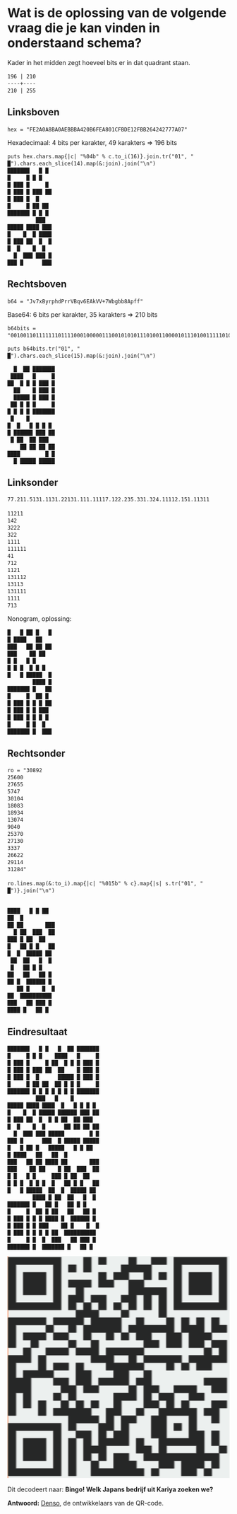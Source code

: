 # Wat is de oplossing van de volgende vraag die je kan vinden in onderstaand schema?

Kader in het midden zegt hoeveel bits er in dat quadrant staan.

```
196 | 210
----+----
210 | 255
```

## Linksboven

```
hex = "FE2A0A8BA0AEBBBA420B6FEA801CFBDE12FBB264242777A07"
```
Hexadecimaal: 4 bits per karakter, 49 karakters => 196 bits

```
puts hex.chars.map{|c| "%04b" % c.to_i(16)}.join.tr("01", " █").chars.each_slice(14).map(&:join).join("\n")
███████   █ █
█     █ █ █
█ ███ █     █
█ ███ █ ███ ██
█ ███ █  █
█     █ ██ ██
███████ █ █ █
         ███
█████ ████ ███
█    █  █ ████
█ ███ ██  █  █
█  █    █  █
  █  ███ ███ █
███ █      ███
```

## Rechtsboven

```
b64 = "Jv7xByrphdPrrVBqv6EAkVV+7Wbgbb8Apff"
```
Base64: 6 bits per karakter, 35 karakters => 210 bits
```
b64bits = "001001101111111011110001000001110010101011101001100001011101001111101011101011010101000001101010101111111010000100000000100100010101010101111110111011010110011011100000011011011011111100000000101001011111011111"
```

```
puts b64bits.tr("01", " █").chars.each_slice(15).map(&:join).join("\n")
```

```
  █  ██ ███████
 ████   █     █
██  █ █ █ ███ █
  ██    █ ███ █
  █████ █ ███ █
 ██ █ █ █     █
█ █ █ █ ███████
 █    █
█  █   █ █ █ █
█ ██████ ███ ██
 █ ██  ██ ███
    ██ ██ ██ ██
████        █ █
  █ █████ █████
```

## Linksonder

```
77.211.5131.1131.22131.111.11117.122.235.331.324.11112.151.11311

11211
142
3222
322
1111
111111
41
712
1121
131112
13113
131111
1111
713
```

Nonogram, oplossing:

```
█   █ ██ █   █
█ ████   ██   
███   ██ ██ ██
███    ██ ██  
█ █   █ █     
█ █ █  █ █ █  
█   █ █████  █
        ████ █
███████ █   ██
█     █  ██ █ 
█ ███ █ █ █ ██
█ ███ █ █ ███ 
█ ███ █ █ █ █ 
█     █ █  █  
███████ █  ███
```

## Rechtsonder

```
ro = "30892
25600
27655
5747
30104
18083
18934
13074
9040
25370
27130
3337
26622
29114
31284"

ro.lines.map(&:to_i).map{|c| "%015b" % c}.map{|s| s.tr("01", " █")}.join("\n")
```

```

████   █ █ ██  
██  █
██ ██       ███
  █ ██  ███  ██
███ █ ██  ██
█   ██ █ █   ██
█  █  █████ ██
 ██  ██   █  █
 █   ██ █ █
██   ██   ██ █
██ █  ██████ █
   ██ █    █  █
██  ██████████
███   ██ ███ █
████ █   ██ █  
```

## Eindresultaat

```
███████   █ █   █  ██ ███████
█     █ █ █    ████   █     █
█ ███ █     █ ██  █ █ █ ███ █
█ ███ █ ███ ██  ██    █ ███ █
█ ███ █  █      █████ █ ███ █
█     █ ██ ██  ██ █ █ █     █
███████ █ █ █ █ █ █ █ ███████
         ███   █    █
█████ ████ ████  █   █ █ █ █
█    █  █ █████ ██████ ███ ██
█ ███ ██  █  █ █ ██  ██ ███
█  █    █  █      ██ ██ ██ ██
  █  ███ ███ █████        █ █
███ █      ███  █ █████ █████
█   █ ██ █   █████   █ █ ██  
█ ████   ██   ██  █
███   ██ ██ ████ ██       ███
███    ██ ██    █ ██  ███  ██
█ █   █ █     ███ █ ██  ██
█ █ █  █ █ █  █   ██ █ █   ██
█   █ █████  ██  █  █████ ██
        ████ █ ██  ██   █  █
███████ █   ██ █   ██ █ █
█     █  ██ █ ██   ██   ██ █
█ ███ █ █ █ ████ █  ██████ █
█ ███ █ █ ███    ██ █    █  █
█ ███ █ █ █ █ ██  ██████████
█     █ █  █  ███   ██ ███ █
███████ █  ███████ █   ██ █  
```

![qrcode](./qrcode.png)

Dit decodeert naar: **Bingo! Welk Japans bedrijf uit Kariya zoeken we?**

**Antwoord:** [Denso](https://en.wikipedia.org/wiki/Denso), de ontwikkelaars van de QR-code.

